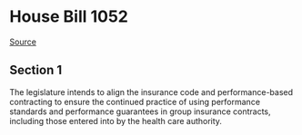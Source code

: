 # House Bill 1052

[Source](http://lawfilesext.leg.wa.gov/biennium/2021-22/Xml/Bills/House%20Bills/1052.xml)
## Section 1
The legislature intends to align the insurance code and performance-based contracting to ensure the continued practice of using performance standards and performance guarantees in group insurance contracts, including those entered into by the health care authority.
